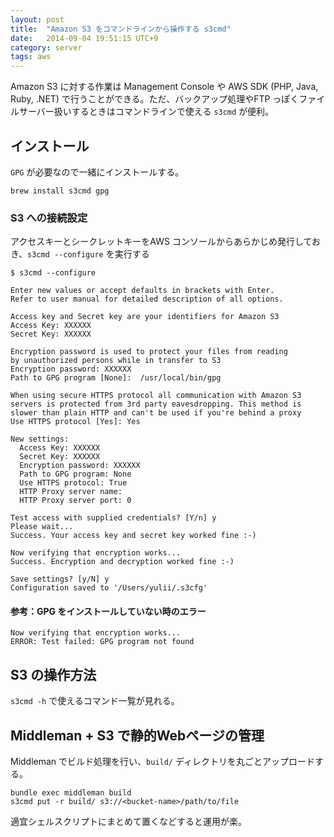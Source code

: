 ```yaml
---
layout: post
title:  "Amazon S3 をコマンドラインから操作する s3cmd"
date:   2014-09-04 19:51:15 UTC+9
category: server
tags: aws
---
```


Amazon S3 に対する作業は Management Console や AWS SDK (PHP, Java, Ruby, .NET) で行うことができる。ただ、バックアップ処理やFTP っぽくファイルサーバー扱いするときはコマンドラインで使える `s3cmd` が便利。

## インストール

`GPG` が必要なので一緒にインストールする。


~~~
brew install s3cmd gpg
~~~

### S3 への接続設定

アクセスキーとシークレットキーをAWS コンソールからあらかじめ発行しておき、`s3cmd --configure` を実行する


~~~
$ s3cmd --configure

Enter new values or accept defaults in brackets with Enter.
Refer to user manual for detailed description of all options.

Access key and Secret key are your identifiers for Amazon S3
Access Key: XXXXXX
Secret Key: XXXXXX

Encryption password is used to protect your files from reading
by unauthorized persons while in transfer to S3
Encryption password: XXXXXX
Path to GPG program [None]:  /usr/local/bin/gpg

When using secure HTTPS protocol all communication with Amazon S3
servers is protected from 3rd party eavesdropping. This method is
slower than plain HTTP and can't be used if you're behind a proxy
Use HTTPS protocol [Yes]: Yes

New settings:
  Access Key: XXXXXX
  Secret Key: XXXXXX
  Encryption password: XXXXXX
  Path to GPG program: None
  Use HTTPS protocol: True
  HTTP Proxy server name:
  HTTP Proxy server port: 0

Test access with supplied credentials? [Y/n] y
Please wait...
Success. Your access key and secret key worked fine :-)

Now verifying that encryption works...
Success. Encryption and decryption worked fine :-)

Save settings? [y/N] y
Configuration saved to '/Users/yulii/.s3cfg'
~~~

#### 参考：GPG をインストールしていない時のエラー

~~~
Now verifying that encryption works...
ERROR: Test failed: GPG program not found

~~~


## S3 の操作方法

`s3cmd -h` で使えるコマンド一覧が見れる。

## Middleman + S3 で静的Webページの管理

Middleman でビルド処理を行い、`build/` ディレクトリを丸ごとアップロードする。

~~~
bundle exec middleman build
s3cmd put -r build/ s3://<bucket-name>/path/to/file
~~~

適宜シェルスクリプトにまとめて置くなどすると運用が楽。

